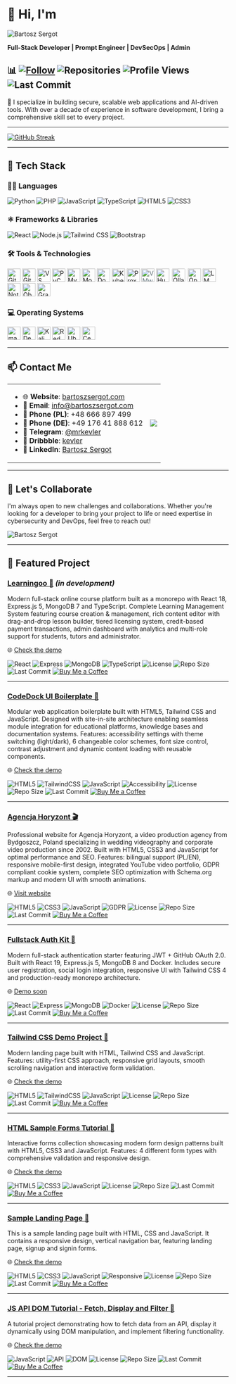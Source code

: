 # 👋 Hi, I'm 

<img src="https://readme-typing-svg.demolab.com?font=Fira+Code&pause=1000&color=A259FF&center=false&vCenter=false&width=435&lines=Bartosz+Sergot" alt="Bartosz Sergot"  />

**Full-Stack Developer | Prompt Engineer | DevSecOps | Admin**


## 📊 [![Follow](https://img.shields.io/github/followers/mrkevler?label=Follow&style=social)](https://github.com/mrkevler?tab=followers) ![Repositories](https://img.shields.io/badge/dynamic/json?label=Repositories&query=%24.public_repos&url=https%3A%2F%2Fapi.github.com%2Fusers%2Fmrkevler) ![Profile Views](https://komarev.com/ghpvc/?username=mrkevler&label=Profile%20Views&color=blue) ![Last Commit](https://img.shields.io/github/last-commit/mrkevler/mrkevler?label=Last%20Update)

🔐 I specialize in building secure, scalable web applications and AI-driven tools. With over a decade of experience in software development, I bring a comprehensive skill set to every project.

---

[![GitHub Streak](https://streak-stats.demolab.com?user=mrkevler&date_format=j%20M%5B%20Y%5D)](https://git.io/streak-stats)


---

## 🧠 Tech Stack

### 👨‍💻 Languages
![Python](https://img.shields.io/badge/Python-3.11-3776AB?logo=python&logoColor=white)
![PHP](https://img.shields.io/badge/PHP-8.2-777BB4?logo=php&logoColor=white)
![JavaScript](https://img.shields.io/badge/JavaScript-ES13-F7DF1E?logo=javascript&logoColor=black)
![TypeScript](https://img.shields.io/badge/TypeScript-5.0-3178C6?logo=typescript&logoColor=white)
![HTML5](https://img.shields.io/badge/HTML5-5-E34F26?logo=html5&logoColor=white)
![CSS3](https://img.shields.io/badge/CSS3-3-1572B6?logo=css3&logoColor=white)

### ⚛️ Frameworks & Libraries
![React](https://img.shields.io/badge/React-18.2-61DAFB?logo=react&logoColor=black)
![Node.js](https://img.shields.io/badge/Node.js-18.0-339933?logo=node.js&logoColor=white)
![Tailwind CSS](https://img.shields.io/badge/Tailwind_CSS-3.0-06B6D4?logo=tailwindcss&logoColor=black)
![Bootstrap](https://img.shields.io/badge/Bootstrap-5.2-7952B3?logo=bootstrap&logoColor=white)

### 🛠️ Tools & Technologies
<p>
  <!-- Version control -->
  <img src="https://cdn.jsdelivr.net/gh/devicons/devicon/icons/git/git-original.svg" alt="Git" height="30" />
  <img src="https://github.githubassets.com/images/modules/logos_page/GitHub-Mark.png" alt="GitHub" height="30" />
  
  <!-- IDE -->
  <img src="https://cdn.jsdelivr.net/gh/devicons/devicon/icons/vscode/vscode-original.svg" alt="VS Code" height="30" />
  <img src="https://resources.jetbrains.com/storage/products/pycharm/img/meta/pycharm_logo_300x300.png" alt="PyCharm" height="30" />
  
  <!-- Databases -->
  <img src="https://cdn.jsdelivr.net/gh/devicons/devicon/icons/mysql/mysql-original.svg" alt="MySQL" height="30" />
  <img src="https://cdn.jsdelivr.net/gh/devicons/devicon/icons/mongodb/mongodb-original.svg" alt="MongoDB" height="30" />
  
  <!-- Containers & virtualization -->
  <img src="https://cdn.jsdelivr.net/gh/devicons/devicon/icons/docker/docker-original.svg" alt="Docker" height="30" />
  <img src="https://cdn.jsdelivr.net/gh/devicons/devicon/icons/kubernetes/kubernetes-plain.svg" alt="Kubernetes" height="30" />
  <img src="https://cdn.worldvectorlogo.com/logos/proxmox.svg" alt="Proxmox" height="30" />
  <img src="https://cdn.worldvectorlogo.com/logos/vmware-1.svg" alt="VMware" height="30" style="color:#607078" />

 <!-- AI Tools -->
  <img src="https://huggingface.co/front/assets/huggingface_logo-noborder.svg" alt="Hugging Face" height="30" />
  <img src="https://ollama.com/public/ollama.png" alt="Ollama" height="30" style="background-color:white;padding:2px;border-radius:4px;" />
  <img src="https://cdn.worldvectorlogo.com/logos/openai-1.svg" alt="OpenAI" height="30" />
  <img src="https://lmstudio.ai/favicon.ico" alt="LM Studio" height="30" />
  
  <!-- Productivity -->
  <img src="https://upload.wikimedia.org/wikipedia/commons/4/45/Notion_app_logo.png" alt="Notion" height="30" />
  <img src="https://obsidian.md/images/obsidian-logo-gradient.svg" alt="Obsidian" height="30" />

<!-- Monitoring -->
  <img src="https://www.vectorlogo.zone/logos/grafana/grafana-icon.svg" alt="Grafana" height="30" />
</p>


### 💻 Operating Systems
<p>
  <img src="https://logos-world.net/wp-content/uploads/2020/04/Apple-Logo.png" alt="macOS" height="30" />
  <img src="https://cdn.jsdelivr.net/gh/devicons/devicon/icons/debian/debian-original.svg" alt="Debian" height="30" />
  <img src="https://www.kali.org/images/kali-dragon-icon.svg" alt="Kali Linux" height="30" />
  <img src="https://cdn.jsdelivr.net/gh/devicons/devicon/icons/redhat/redhat-original.svg" alt="Red Hat" height="30" />
  <img src="https://assets.ubuntu.com/v1/29985a98-ubuntu-logo32.png" alt="Ubuntu" height="30" />
  <img src="https://cdn.jsdelivr.net/gh/devicons/devicon/icons/centos/centos-original.svg" alt="CentOS" height="30" />
</p>

---

## 📫 Contact Me
<table>
  <tr>
    <td>
<ul>
  <li>🌐 <strong>Website</strong>: <a href="https://bartoszsergot.com">bartoszsergot.com</a></li>
  <li>📧 <strong>Email</strong>: <a href="mailto:info@bartoszsergot.com">info@bartoszsergot.com</a></li>
  <li>📱 <strong>Phone (PL)</strong>: +48 666 897 499</li>
  <li>📱 <strong>Phone (DE)</strong>: +49 176 41 888 612</li>
  <li>💬 <strong>Telegram</strong>: <a href="https://t.me/mrkevler">@mrkevler</a></li>
  <li>🎨 <strong>Dribbble</strong>: <a href="https://dribbble.com/kevler">kevler</a></li>
  <li>🔗 <strong>LinkedIn</strong>: <a href="https://www.linkedin.com/in/bartosz-sergot/">Bartosz Sergot</a></li>
</ul>
</td>
<td>
<a href="https://github.com/anuraghazra/github-readme-stats">
  <img align="center" src="https://github-readme-stats.vercel.app/api?username=mrkevler&show_icons=true&count_private=true" />
</a>
</td>
  </tr>
</table>

---

## 🚀 Let's Collaborate

I'm always open to new challenges and collaborations. Whether you're looking for a developer to bring your project to life or need expertise in cybersecurity and DevOps, feel free to reach out!

![Bartosz Sergot](https://img.shields.io/badge/Bartosz%20Sergot-A259FF?style=for-the-badge&logoColor=white&labelColor=0d1117)

---

## 📂 Featured Project

### [Learningoo 🦩](https://github.com/mrkevler/learningoo) *(in development)*
Modern full-stack online course platform built as a monorepo with React 18, Express.js 5, MongoDB 7 and TypeScript. Complete Learning Management System featuring course creation & management, rich content editor with drag-and-drop lesson builder, tiered licensing system, credit-based payment transactions, admin dashboard with analytics and multi-role support for students, tutors and administrator.

🌐 [Check the demo](https://learningoo.vercel.app) 

![React](https://img.shields.io/badge/React-18-61DAFB?logo=react&logoColor=white)
![Express](https://img.shields.io/badge/Express.js-5-000000?logo=express&logoColor=white)
![MongoDB](https://img.shields.io/badge/MongoDB-7-47A248?logo=mongodb&logoColor=white)
![TypeScript](https://img.shields.io/badge/TypeScript-5.0-3178C6?logo=typescript&logoColor=white)
![License](https://img.shields.io/badge/License-MIT-blue)
![Repo Size](https://img.shields.io/github/repo-size/mrkevler/learningoo)
![Last Commit](https://img.shields.io/github/last-commit/mrkevler/learningoo)
[![Buy Me a Coffee](https://img.shields.io/badge/Support-Buy%20Me%20a%20Coffee-yellow)](https://buymeacoffee.com/mrkevler)

---

### [CodeDock UI Boilerplate 💫](https://github.com/mrkevler/codedock-ui-boilerplate)
Modular web application boilerplate built with HTML5, Tailwind CSS and JavaScript. Designed with site-in-site architecture enabling seamless module integration for educational platforms, knowledge bases and documentation systems. Features: accessibility settings with theme switching (light/dark), 6 changeable color schemes, font size control, contrast adjustment and dynamic content loading with reusable components.

🌐 [Check the demo](https://codedock-ui.netlify.app)

![HTML5](https://img.shields.io/badge/HTML5-E34F26?logo=html5&logoColor=white)
![TailwindCSS](https://img.shields.io/badge/Tailwind%20CSS-38B2AC?logo=tailwind-css&logoColor=white)
![JavaScript](https://img.shields.io/badge/JavaScript-F7DF1E?logo=javascript&logoColor=black)
![Accessibility](https://img.shields.io/badge/Accessibility-A11y-1DB954)
![License](https://img.shields.io/badge/License-MIT-blue)
![Repo Size](https://img.shields.io/github/repo-size/mrkevler/codedock-ui-boilerplate)
![Last Commit](https://img.shields.io/github/last-commit/mrkevler/codedock-ui-boilerplate)
[![Buy Me a Coffee](https://img.shields.io/badge/Support-Buy%20Me%20a%20Coffee-yellow)](https://buymeacoffee.com/mrkevler)

---

### [Agencja Horyzont 🎬](https://github.com/mrkevler/agencja-horyzont)
Professional website for Agencja Horyzont, a video production agency from Bydgoszcz, Poland specializing in wedding videography and corporate video production since 2002. Built with HTML5, CSS3 and JavaScript for optimal performance and SEO. Features: bilingual support (PL/EN), responsive mobile-first design, integrated YouTube video portfolio, GDPR compliant cookie system, complete SEO optimization with Schema.org markup and modern UI with smooth animations.

🌐 [Visit website](https://agencjahoryzont.com/)

![HTML5](https://img.shields.io/badge/HTML5-E34F26?logo=html5&logoColor=white)
![CSS3](https://img.shields.io/badge/CSS3-1572B6?logo=css3&logoColor=white)
![JavaScript](https://img.shields.io/badge/JavaScript-F7DF1E?logo=javascript&logoColor=black)
![GDPR](https://img.shields.io/badge/GDPR-Compliant-green)
![License](https://img.shields.io/badge/License-Proprietary-red)
![Repo Size](https://img.shields.io/github/repo-size/mrkevler/agencja-horyzont)
![Last Commit](https://img.shields.io/github/last-commit/mrkevler/agencja-horyzont)
[![Buy Me a Coffee](https://img.shields.io/badge/Support-Buy%20Me%20a%20Coffee-yellow)](https://buymeacoffee.com/mrkevler)

---

### [Fullstack Auth Kit 💫](https://github.com/mrkevler/fullstack-auth-kit)
Modern full-stack authentication starter featuring JWT + GitHub OAuth 2.0. Built with React 19, Express.js 5, MongoDB 8 and Docker. Includes secure user registration, social login integration, responsive UI with Tailwind CSS 4 and production-ready monorepo architecture.

🌐 [Demo soon](#)

![React](https://img.shields.io/badge/React-19-61DAFB?logo=react&logoColor=white)
![Express](https://img.shields.io/badge/Express.js-5-000000?logo=express&logoColor=white)
![MongoDB](https://img.shields.io/badge/MongoDB-8-47A248?logo=mongodb&logoColor=white)
![Docker](https://img.shields.io/badge/Docker-Ready-2496ED?logo=docker&logoColor=white)
![License](https://img.shields.io/badge/License-MIT-blue)
![Repo Size](https://img.shields.io/github/repo-size/mrkevler/fullstack-auth-kit)
![Last Commit](https://img.shields.io/github/last-commit/mrkevler/fullstack-auth-kit)
[![Buy Me a Coffee](https://img.shields.io/badge/Support-Buy%20Me%20a%20Coffee-yellow)](https://buymeacoffee.com/mrkevler)

---

### [Tailwind CSS Demo Project 💫](https://github.com/mrkevler/tailwind-css-demo-project)
Modern landing page built with HTML, Tailwind CSS and JavaScript. Features: utility-first CSS approach, responsive grid layouts, smooth scrolling navigation and interactive form validation.

🌐 [Check the demo](https://mrkevler.github.io/tailwind-css-demo-project/)

![HTML5](https://img.shields.io/badge/HTML5-E34F26?logo=html5&logoColor=white)
![TailwindCSS](https://img.shields.io/badge/Tailwind%20CSS-38B2AC?logo=tailwind-css&logoColor=white)
![JavaScript](https://img.shields.io/badge/JavaScript-F7DF1E?logo=javascript&logoColor=black)
![License](https://img.shields.io/badge/License-CC%20BY--NC-blue)
![Repo Size](https://img.shields.io/github/repo-size/mrkevler/tailwind-css-demo-project)
![Last Commit](https://img.shields.io/github/last-commit/mrkevler/tailwind-css-demo-project)
[![Buy Me a Coffee](https://img.shields.io/badge/Support-Buy%20Me%20a%20Coffee-yellow)](https://buymeacoffee.com/mrkevler)

---

### [HTML Sample Forms Tutorial 💫](https://github.com/mrkevler/html-sample-forms-tutorial)
Interactive forms collection showcasing modern form design patterns built with HTML5, CSS3 and JavaScript. Features: 4 different form types with comprehensive validation and responsive design.

🌐 [Check the demo](https://mrkevler.github.io/html-sample-forms-tutorial/)

![HTML5](https://img.shields.io/badge/HTML5-E34F26?logo=html5&logoColor=white)
![CSS3](https://img.shields.io/badge/CSS3-1572B6?logo=css3&logoColor=white)
![JavaScript](https://img.shields.io/badge/JavaScript-F7DF1E?logo=javascript&logoColor=black)
![License](https://img.shields.io/badge/License-CC%20BY--NC-blue)
![Repo Size](https://img.shields.io/github/repo-size/mrkevler/html-sample-forms-tutorial)
![Last Commit](https://img.shields.io/github/last-commit/mrkevler/html-sample-forms-tutorial)
[![Buy Me a Coffee](https://img.shields.io/badge/Support-Buy%20Me%20a%20Coffee-yellow)](https://buymeacoffee.com/mrkevler)

---

### [Sample Landing Page 💫](https://github.com/mrkevler/sample-landing-page)
This is a sample landing page built with HTML, CSS and JavaScript. It contains a responsive design, vertical navigation bar, featuring landing page, signup and signin forms.

🌐 [Check the demo](https://mrkevler.github.io/sample-landing-page/)

![HTML5](https://img.shields.io/badge/HTML5-E34F26?logo=html5&logoColor=white)
![CSS3](https://img.shields.io/badge/CSS3-1572B6?logo=css3&logoColor=white)
![JavaScript](https://img.shields.io/badge/JavaScript-F7DF1E?logo=javascript&logoColor=black)
![Responsive](https://img.shields.io/badge/Responsive-Mobile%20First-1DB954)
![License](https://img.shields.io/badge/License-CC%20BY--NC-blue)
![Repo Size](https://img.shields.io/github/repo-size/mrkevler/sample-landing-page)
![Last Commit](https://img.shields.io/github/last-commit/mrkevler/sample-landing-page)
[![Buy Me a Coffee](https://img.shields.io/badge/Support-Buy%20Me%20a%20Coffee-yellow)](https://buymeacoffee.com/mrkevler)

---

### [JS API DOM Tutorial - Fetch, Display and Filter 🚀](https://github.com/mrkevler/js-api-dom-tutorial_fetch_display_filter)

A tutorial project demonstrating how to fetch data from an API, display it dynamically using DOM manipulation, and implement filtering functionality.

🌐 [Check the demo](https://mrkevler.github.io/js-api-dom-tutorial_fetch_display_filter/)


![JavaScript](https://img.shields.io/badge/JavaScript-ES6+-F7DF1E?logo=javascript&logoColor=black)
![API](https://img.shields.io/badge/API-REST-FF6C37)
![DOM](https://img.shields.io/badge/DOM-Manipulation-149EF1)
![License](https://img.shields.io/badge/License-MIT-blue)
![Repo Size](https://img.shields.io/github/repo-size/mrkevler/js-api-dom-tutorial_fetch_display_filter)
![Last Commit](https://img.shields.io/github/last-commit/mrkevler/js-api-dom-tutorial_fetch_display_filter)
[![Buy Me a Coffee](https://img.shields.io/badge/Support-Buy%20Me%20a%20Coffee-yellow)](https://buymeacoffee.com/mrkevler)

---


